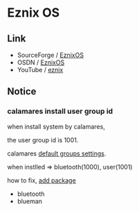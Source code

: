 

# Eznix OS


## Link

* SourceForge / [EznixOS](https://sourceforge.net/projects/eznixos/)
* OSDN / [EznixOS](https://osdn.net/projects/eznix-os/)
* YouTube / [eznix](https://www.youtube.com/c/eznix/videos)


## Notice

### calamares install user group id

when install system by calamares,

the user group id is 1001.

calamares [default groups settings](https://github.com/samwhelp/eznixos-adjustment/blob/main/project/eznixos-adjustment-system/eznixos-adjustment-iso-profile/recipe/debian-12/orginal/2023-07-02/eznix12X/calamares/modules/users.conf#L21).

when instlled => bluetooth(1000), user(1001)


how to fix, [add package](https://github.com/samwhelp/eznixos-adjustment/blob/main/project/eznixos-adjustment-system/eznixos-adjustment-iso-profile/recipe/debian-12/orginal/2023-07-02/eznix12X/bldeznix12X#L40)

* bluetooth
* blueman 
